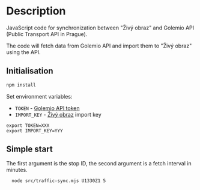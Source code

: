 # Description

JavaScript code for synchronization between "Živý obraz" and Golemio API (Public Transport API in Prague).

The code will fetch data from Golemio API and import them to "Živý obraz" using the API.

## Initialisation

```bash
npm install
```

Set environment variables:

* `TOKEN` - [Golemio API token](https://api.golemio.cz/docs/openapi/)
* `IMPORT_KEY` - [Živý obraz](https://zivyobraz.eu/?page=muj-ucet&hodnoty=1) import key

```shell
export TOKEN=XXX
export IMPORT_KEY=YYY
```

## Simple start

The first argument is the stop ID, the second argument is a fetch interval in minutes.

```bash
  node src/traffic-sync.mjs U1330Z1 5
```

